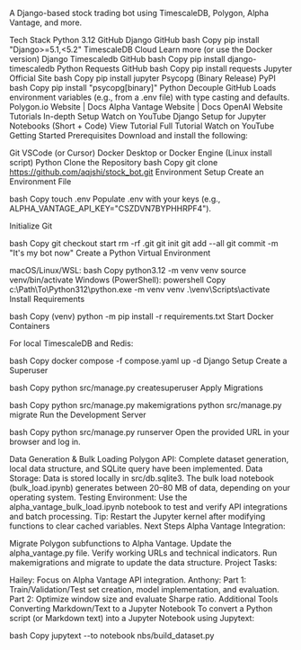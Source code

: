 A Django-based stock trading bot using TimescaleDB, Polygon, Alpha Vantage, and more.

Tech Stack
Python 3.12
GitHub
Django
GitHub
bash
Copy
pip install "Django>=5.1,<5.2"
TimescaleDB Cloud
Learn more (or use the Docker version)
Django Timescaledb
GitHub
bash
Copy
pip install django-timescaledb
Python Requests
GitHub
bash
Copy
pip install requests
Jupyter
Official Site
bash
Copy
pip install jupyter
Psycopg (Binary Release)
PyPI
bash
Copy
pip install "psycopg[binary]"
Python Decouple
GitHub
Loads environment variables (e.g., from a .env file) with type casting and defaults.
Polygon.io
Website | Docs
Alpha Vantage
Website | Docs
OpenAI
Website
Tutorials
In-depth Setup
Watch on YouTube
Django Setup for Jupyter Notebooks (Short + Code)
View Tutorial
Full Tutorial
Watch on YouTube
Getting Started
Prerequisites
Download and install the following:

Git
VSCode (or Cursor)
Docker Desktop or Docker Engine (Linux install script)
Python
Clone the Repository
bash
Copy
git clone https://github.com/aqjshi/stock_bot.git
Environment Setup
Create an Environment File

bash
Copy
touch .env
Populate .env with your keys (e.g., ALPHA_VANTAGE_API_KEY="CSZDVN7BYPHHRPF4").

Initialize Git

bash
Copy
git checkout start
rm -rf .git
git init
git add --all
git commit -m "It's my bot now"
Create a Python Virtual Environment

macOS/Linux/WSL:
bash
Copy
python3.12 -m venv venv
source venv/bin/activate
Windows (PowerShell):
powershell
Copy
c:\Path\To\Python312\python.exe -m venv venv
.\venv\Scripts\activate
Install Requirements

bash
Copy
(venv) python -m pip install -r requirements.txt
Start Docker Containers

For local TimescaleDB and Redis:

bash
Copy
docker compose -f compose.yaml up -d
Django Setup
Create a Superuser

bash
Copy
python src/manage.py createsuperuser
Apply Migrations

bash
Copy
python src/manage.py makemigrations
python src/manage.py migrate
Run the Development Server

bash
Copy
python src/manage.py runserver
Open the provided URL in your browser and log in.

Data Generation & Bulk Loading
Polygon API:
Complete dataset generation, local data structure, and SQLite query have been implemented.
Data Storage:
Data is stored locally in src/db.sqlite3. The bulk load notebook (bulk_load.ipynb) generates between 20–80 MB of data, depending on your operating system.
Testing Environment:
Use the alpha_vantage_bulk_load.ipynb notebook to test and verify API integrations and batch processing.
Tip: Restart the Jupyter kernel after modifying functions to clear cached variables.
Next Steps
Alpha Vantage Integration:

Migrate Polygon subfunctions to Alpha Vantage.
Update the alpha_vantage.py file.
Verify working URLs and technical indicators.
Run makemigrations and migrate to update the data structure.
Project Tasks:

Hailey: Focus on Alpha Vantage API integration.
Anthony:
Part 1: Train/Validation/Test set creation, model implementation, and evaluation.
Part 2: Optimize window size and evaluate Sharpe ratio.
Additional Tools
Converting Markdown/Text to a Jupyter Notebook
To convert a Python script (or Markdown text) into a Jupyter Notebook using Jupytext:

bash
Copy
jupytext --to notebook nbs/build_dataset.py
